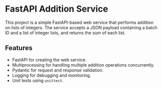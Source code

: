 # FastAPI Addition Service

This project is a simple FastAPI-based web service that performs addition on lists of integers. The service accepts a JSON payload containing a batch ID and a list of integer lists, and returns the sum of each list.

## Features

- FastAPI for creating the web service.
- Multiprocessing for handling multiple addition operations concurrently.
- Pydantic for request and response validation.
- Logging for debugging and monitoring.
- Unit tests using `unittest`.

